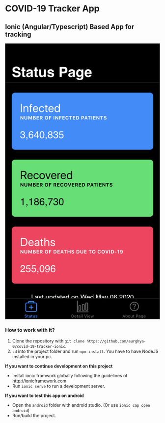# COVID-19 Tracker App
## Ionic (Angular/Typescript) Based App for tracking 

![ios screenshot](ios-screenshot.png)

### How to work with it?
1. Clone the repository with `git clone https://github.com/aurghya-0/covid-19-tracker-ionic`.
2. `cd` into the project folder and run `npm install`. You have to have NodeJS installed in your pc.

**If you want to continue development on this project**
- Install ionic framwork globally following the guidelines of http://ionicframework.com
- Run `ionic serve` to run a development server.

**If you want to test this app on android**
- Open the `android` folder with android studio. (Or use `ionic cap open android`)
- Run/build the project.